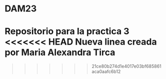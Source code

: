 # DAM23
Repositorio para la practica 3
<<<<<<< HEAD
Nueva linea creada por Maria Alexandra Tirca
=======
>>>>>>> 21ce80b274d1e4017e03bf685861aca0aafc6b12
